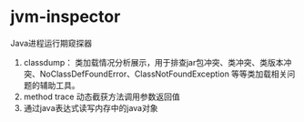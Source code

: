 jvm-inspector
=============

Java进程运行期窥探器 
1. classdump： 类加载情况分析展示，用于排查jar包冲突、类冲突、类版本冲突、NoClassDefFoundError、ClassNotFoundException 等等类加载相关问题的辅助工具。 
2. method trace 动态截获方法调用参数返回值 
3. 通过java表达式读写内存中的java对象

